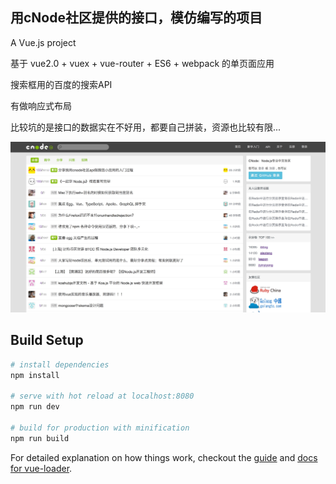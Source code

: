 ## 用cNode社区提供的接口，模仿编写的项目

A Vue.js project

基于 vue2.0 + vuex + vue-router + ES6 + webpack 的单页面应用

搜索框用的百度的搜索API

有做响应式布局

比较坑的是接口的数据实在不好用，都要自己拼装，资源也比较有限...

![](https://github.com/Damonlw/vue-cnode/raw/master/logo/cnode.png)

## Build Setup

```bash
# install dependencies 
npm install

# serve with hot reload at localhost:8080
npm run dev

# build for production with minification
npm run build
```

For detailed explanation on how things work, checkout the [guide](http://vuejs-templates.github.io/webpack/) and [docs for vue-loader](http://vuejs.github.io/vue-loader).